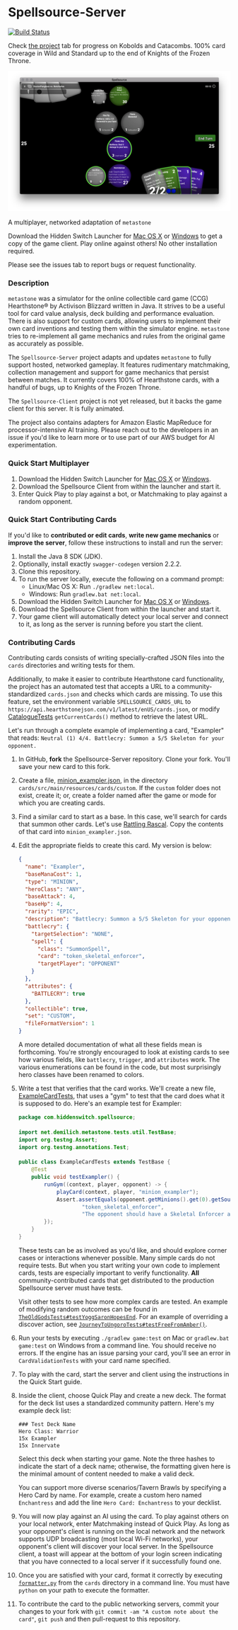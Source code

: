 # Spellsource-Server

[![Build Status](https://travis-ci.org/hiddenswitch/Spellsource-Server.svg?branch=master)](https://travis-ci.org/hiddenswitch/Spellsource-Server)

Check [the project](https://github.com/hiddenswitch/Spellsource-Server/projects/1?) tab for progress on Kobolds and Catacombs. 100% card coverage in Wild and Standard up to the end of Knights of the Frozen Throne.

![In-Game Screenshot](docs/sn2.png)

A multiplayer, networked adaptation of `metastone`

Download the Hidden Switch Launcher for [Mac OS X](http://go.hiddenswitch.com/mac) or [Windows](http://go.hiddenswitch.com/win) to get a copy of the game client. Play online against others! No other installation required.

Please see the issues tab to report bugs or request functionality.

### Description

`metastone` was a simulator for the online collectible card game (CCG) Hearthstone&reg; by Activison Blizzard written in Java. It strives to be a useful tool for card value analysis, deck building and performance evaluation. There is also support for custom cards, allowing users to implement their own card inventions and testing them within the simulator engine. `metastone` tries to re-implement all game mechanics and rules from the original game as accurately as possible. 

The `Spellsource-Server` project adapts and updates `metastone` to fully support hosted, networked gameplay. It features rudimentary matchmaking, collection management and support for game mechanics that persist between matches. It currently covers 100% of Hearthstone cards, with a handful of bugs, up to Knights of the Frozen Throne.

The `Spellsource-Client` project is not yet released, but it backs the game client for this server. It is fully animated.

The project also contains adapters for Amazon Elastic MapReduce for processor-intensive AI training. Please reach out to the developers in an issue if you'd like to learn more or to use part of our AWS budget for AI experimentation.

### Quick Start Multiplayer

 1. Download the Hidden Switch Launcher for [Mac OS X](http://go.hiddenswitch.com/mac) or [Windows](http://go.hiddenswitch.com/win).
 2. Download the Spellsource Client from within the launcher and start it.
 3. Enter Quick Play to play against a bot, or Matchmaking to play against a random opponent.

### Quick Start Contributing Cards

If you'd like to **contributed or edit cards**, **write new game mechanics** or **improve the server**, follow these instructions to install and run the server:

 1. Install the Java 8 SDK (JDK).
 2. Optionally, install exactly `swagger-codegen` version 2.2.2.
 3. Clone this repository.
 4. To run the server locally, execute the following on a command prompt:
    * Linux/Mac OS X: Run `./gradlew net:local`.
    * Windows: Run `gradlew.bat net:local`.
 5. Download the Hidden Switch Launcher for [Mac OS X](http://go.hiddenswitch.com/mac) or [Windows](http://go.hiddenswitch.com/win).
 6. Download the Spellsource Client from within the launcher and start it.
 7. Your game client will automatically detect your local server and connect to it, as long as the server  is running before you start the client.

### Contributing Cards

Contributing cards consists of writing specially-crafted JSON files into the `cards` directories and writing tests for them.

Additionally, to make it easier to contribute Hearthstone card functionality, the project has an automated test that accepts a URL to a community-standardized `cards.json` and checks which cards are missing. To use this feature, set the environment variable `SPELLSOURCE_CARDS_URL` to `https://api.hearthstonejson.com/v1/latest/enUS/cards.json`, or modify [CatalogueTests](game/src/test/java/com/blizzard/hearthstone/CatalogueTests.java) `getCurrentCards()` method to retrieve the latest URL.

Let's run through a complete example of implementing a card, "Exampler" that reads: `Neutral (1) 4/4. Battlecry: Summon a 5/5 Skeleton for your opponent.`

 1. In GitHub, **fork** the Spellsource-Server repository. Clone your fork. You'll save your new card to this fork.
 2. Create a file, [minion_exampler.json](cards/src/main/resources/cards/custom/minion_exampler.json), in the directory `cards/src/main/resources/cards/custom`. If the `custom` folder does not exist, create it; or, create a folder named after the game or mode for which you are creating cards.
 3. Find a similar card to start as a base. In this case, we'll search for cards that summon other cards. Let's use [Rattling Rascal](cards/src/main/resources/cards/hearthstone/knights_of_the_frozen_throne/neutral/minion_rattling_rascal.json). Copy the contents of that card into `minion_exampler.json`.
 4. Edit the appropriate fields to create this card. My version is below:
 
     ```json
     {
       "name": "Exampler",
       "baseManaCost": 1,
       "type": "MINION",
       "heroClass": "ANY",
       "baseAttack": 4,
       "baseHp": 4,
       "rarity": "EPIC",
       "description": "Battlecry: Summon a 5/5 Skeleton for your opponent",
       "battlecry": {
         "targetSelection": "NONE",
         "spell": {
           "class": "SummonSpell",
           "card": "token_skeletal_enforcer",
           "targetPlayer": "OPPONENT"
         }
       },
       "attributes": {
         "BATTLECRY": true
       },
       "collectible": true,
       "set": "CUSTOM",
       "fileFormatVersion": 1
     }
     ```
     
     A more detailed documentation of what all these fields mean is forthcoming. You're strongly encouraged to look at existing cards to see how various fields, like `battlecry`, `trigger`, and `attributes` work. The various enumerations can be found in the code, but most surprisingly hero classes have been renamed to colors.

 5. Write a test that verifies that the card works. We'll create a new file, [ExampleCardTests](game/src/test/java/com/hiddenswitch/spellsource/ExampleCardTests.java), that uses a "gym" to test that the card does what it is supposed to do. Here's an example test for Exampler:
 
    ```java
    package com.hiddenswitch.spellsource;
    
    import net.demilich.metastone.tests.util.TestBase;
    import org.testng.Assert;
    import org.testng.annotations.Test;
    
    public class ExampleCardTests extends TestBase {
        @Test
    	public void testExampler() {
    		runGym((context, player, opponent) -> {
    			playCard(context, player, "minion_exampler");
    			Assert.assertEquals(opponent.getMinions().get(0).getSourceCard().getCardId(),
    					"token_skeletal_enforcer",
    					"The opponent should have a Skeletal Enforcer after Exampler is summoned");
    		});
    	}
    }
    ```
    
    These tests can be as involved as you'd like, and should explore corner cases or interactions whenever possible. Many simple cards do not require tests. But when you start writing your own code to implement cards, tests are especially important to verify functionality. **All** community-contributed cards that get distributed to the production Spellsource server must have tests.
    
    Visit other tests to see how more complex cards are tested. An example of modifying random outcomes can be found in [`TheOldGodsTests#testYoggSaronHopesEnd`](/game/src/test/java/com/blizzard/hearthstone/TheOldGodsTests.java). For an example of overriding a discover action, see [`JourneyToUngoroTests#testFreeFromAmber()`](game/src/test/java/com/blizzard/hearthstone/JourneyToUngoroTests.java).
    
 6. Run your tests by executing `./gradlew game:test` on Mac or `gradlew.bat game:test` on Windows from a command line. You should receive no errors. If the engine has an issue parsing your card, you'll see an error in `CardValidationTests` with your card name specified.
 
 7. To play with the card, start the server and client using the instructions in the Quick Start guide.
 
 8. Inside the client, choose Quick Play and create a new deck. The format for the deck list uses a standardized community pattern. Here's my example deck list:
 
     ```text
     ### Test Deck Name
     Hero Class: Warrior
     15x Exampler
     15x Innervate
     ```
     
    Select this deck when starting your game. Note the three hashes to indicate the start of a deck name; otherwise, the formatting given here is the minimal amount of content needed to make a valid deck.
    
    You can support more diverse scenarios/Tavern Brawls by specifying a Hero Card by name. For example, create a custom hero named `Enchantress` and add the line `Hero Card: Enchantress` to your decklist.
 9. You will now play against an AI using the card. To play against others on your local network, enter Matchmaking instead of Quick Play. As long as your opponent's client is running on the local network and the network supports UDP broadcasting (most local Wi-Fi networks), your opponent's client will discover your local server. In the Spellsource client, a toast will appear at the bottom of your login screen indicating that you have connected to a local server if it successfully found one.
 10. Once you are satisfied with your card, format it correctly by executing [`formatter.py`](cards/formatter.py) from the `cards` directory in a command line. You must have `python` on your path to execute the formatter.
 11. To contribute the card to the public networking servers, commit your changes to your fork with `git commit -am "A custom note about the card"`, `git push` and then pull-request to this repository.
